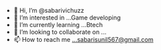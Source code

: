 - 👋 Hi, I’m @sabarivichuzz
- 👀 I’m interested in ...Game developing
- 🌱 I’m currently learning ...Btech
- 💞️ I’m looking to collaborate on ...
- 📫 How to reach me ...sabarisunil567@gmail.com

<!---
sabarivichuzz/sabarivichuzz is a ✨ special ✨ repository because its `README.md` (this file) appears on your GitHub profile.
You can click the Preview link to take a look at your changes.
--->

